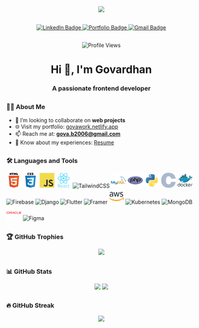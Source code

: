 <div align="center">
  <img height="150" src="https://media.giphy.com/media/M9gbBd9nbDrOTu1Mqx/giphy.gif" />
</div>

##

<div align="center">
  <a href="https://www.linkedin.com/in/govardhan-696775253" target="_blank">
    <img src="https://img.shields.io/static/v1?message=LinkedIn&logo=linkedin&label=&color=0077B5&logoColor=white&labelColor=&style=for-the-badge" height="25" alt="LinkedIn Badge" />
  </a>
  <a href="https://govawork.netlify.app/" target="_blank">
    <img src="https://img.shields.io/static/v1?message=Portfolio&logo=google-chrome&label=&color=black&logoColor=white&labelColor=&style=for-the-badge" height="25" alt="Portfolio Badge" />
  </a>
  <a href="mailto:gova.b2006@gmail.com" target="_blank">
    <img src="https://img.shields.io/static/v1?message=Gmail&logo=gmail&label=&color=D14836&logoColor=white&labelColor=&style=for-the-badge" height="25" alt="Gmail Badge" />
  </a>
</div>

##

<div align="center">
  <img src="https://komarev.com/ghpvc/?username=govu-ux&label=Profile%20views&color=0e75b6&style=flat" alt="Profile Views" />
</div>

##

<h1 align="center">Hi 👋, I'm Govardhan</h1>
<h3 align="center">A passionate frontend developer</h3>

##

### 👨‍💻 About Me

- 👯 I’m looking to collaborate on **web projects**  
- 🌐 Visit my portfolio: [govawork.netlify.app](https://govawork.netlify.app)  
- 📫 Reach me at: **gova.b2006@gmail.com**  
- 📄 Know about my experiences: [Resume](https://i.postimg.cc/Y9HBRRrB/IMG-20250515-WA0001.jpg)

##

### 🛠 Languages and Tools

<div align="left">
  <img src="https://raw.githubusercontent.com/devicons/devicon/master/icons/html5/html5-original-wordmark.svg" height="40" alt="HTML5" />
  <img src="https://raw.githubusercontent.com/devicons/devicon/master/icons/css3/css3-original-wordmark.svg" height="40" alt="CSS3" />
  <img src="https://raw.githubusercontent.com/devicons/devicon/master/icons/javascript/javascript-original.svg" height="40" alt="JavaScript" />
  <img src="https://raw.githubusercontent.com/devicons/devicon/master/icons/react/react-original-wordmark.svg" height="40" alt="React" />
  <img src="https://www.vectorlogo.zone/logos/tailwindcss/tailwindcss-icon.svg" height="40" alt="TailwindCSS" />
  <img src="https://raw.githubusercontent.com/devicons/devicon/master/icons/mysql/mysql-original-wordmark.svg" height="40" alt="MySQL" />
  <img src="https://raw.githubusercontent.com/devicons/devicon/master/icons/php/php-original.svg" height="40" alt="PHP" />
  <img src="https://raw.githubusercontent.com/devicons/devicon/master/icons/python/python-original.svg" height="40" alt="Python" />
  <img src="https://raw.githubusercontent.com/devicons/devicon/master/icons/c/c-original.svg" height="40" alt="C" />
  <img src="https://raw.githubusercontent.com/devicons/devicon/master/icons/docker/docker-original-wordmark.svg" height="40" alt="Docker" />
  <img src="https://www.vectorlogo.zone/logos/firebase/firebase-icon.svg" height="40" alt="Firebase" />
  <img src="https://cdn.worldvectorlogo.com/logos/django.svg" height="40" alt="Django" />
  <img src="https://www.vectorlogo.zone/logos/flutterio/flutterio-icon.svg" height="40" alt="Flutter" />
  <img src="https://www.vectorlogo.zone/logos/framer/framer-icon.svg" height="40" alt="Framer" />
  <img src="https://raw.githubusercontent.com/devicons/devicon/master/icons/amazonwebservices/amazonwebservices-original-wordmark.svg" height="40" alt="AWS" />
  <img src="https://www.vectorlogo.zone/logos/kubernetes/kubernetes-icon.svg" height="40" alt="Kubernetes" />
  <img src="https://www.vectorlogo.zone/logos/mongodb/mongodb-icon.svg" height="40" alt="MongoDB" />
  <img src="https://raw.githubusercontent.com/devicons/devicon/master/icons/oracle/oracle-original.svg" height="40" alt="Oracle" />
  <img src="https://www.vectorlogo.zone/logos/figma/figma-icon.svg" height="40" alt="Figma" />
</div>

##

### 🏆 GitHub Trophies

<p align="center">
  <img src="https://github-profile-trophy.vercel.app/?username=govu-ux&theme=gruvbox&no-frame=true&no-bg=true&margin-w=4" />
</p>

##

### 📊 GitHub Stats

<p align="center">
  <img src="https://github-readme-stats.vercel.app/api?username=govu-ux&show_icons=true&theme=dark" height="200" />
  <img src="https://github-readme-stats.vercel.app/api/top-langs?username=govu-ux&layout=compact&theme=dark" height="200" />
</p>

##

### 🔥 GitHub Streak

<div align="center">
  <img src="https://github-readme-streak-stats.herokuapp.com/?user=govu-ux&theme=dark" height="200" />
</div>
